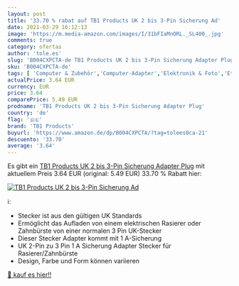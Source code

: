 ```yaml
---
layout: post
title: '33.70 % rabat auf TB1 Products UK 2 bis 3-Pin Sicherung Ad'
date: 2021-03-29 16:12:13
image: 'https://m.media-amazon.com/images/I/31bFIaMnORL._SL400_.jpg'
comments: true
category: ofertas
author: 'tole.es'
slug: 'B004CXPCTA-de TB1 Products UK 2 bis 3-Pin Sicherung Adapter Plug'
sku: 'B004CXPCTA-de'
tags: [ 'Computer & Zubehör','Computer-Adapter','Elektronik & Foto','Ethernet-Kabel','Internationale Netzadapter','Kabel','Kabel & Zubehör','Netzkabel, Verteiler & Adapter','Zubehör','tb1 products', ]
actualPrice: 3.64 EUR
currency: EUR
price: 3.64
comparePrice: 5.49 EUR
prodname: 'TB1 Products UK 2 bis 3-Pin Sicherung Adapter Plug'
country: 'de'
flag: '🇩🇪'
brand: 'TB1 Products'
buyurl: 'https://www.amazon.de/dp/B004CXPCTA/?tag=tolees0ca-21'
descuento: '33.70'
average: '3.64'
---
```


Es gibt ein [TB1 Products UK 2 bis 3-Pin Sicherung Adapter Plug](https://www.amazon.de/dp/B004CXPCTA/?tag=tolees0ca-21) mit aktuellem Preis 3.64 EUR (original: 5.49 EUR) 33.70 % Rabatt hier:

[![TB1 Products UK 2 bis 3-Pin Sicherung Ad](https://m.media-amazon.com/images/I/31bFIaMnORL._SL400_.jpg)](https://www.amazon.de/dp/B004CXPCTA/?tag=tolees0ca-21)

ℹ️:

- Stecker ist aus den gültigen UK Standards
- Ermöglicht das Aufladen von einem elektrischen Rasierer oder Zahnbürste von einer normalen 3 Pin UK-Stecker
- Dieser Stecker Adapter kommt mit 1 A-Sicherung
- UK 2-Pin zu 3 Pin 1 A Sicherung Adapter Stecker für Rasierer/Zahnbürste
- Design, Farbe und Form können variieren

[🛒 kauf es hier!!](https://www.amazon.de/dp/B004CXPCTA/?tag=tolees0ca-21)
